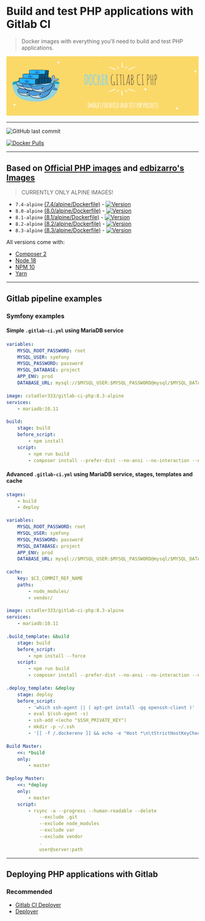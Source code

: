 # Build and test PHP applications with Gitlab CI

> Docker images with everything you'll need to build and test PHP applications.

![Logo](https://raw.githubusercontent.com/cstadler333/gitlab-ci-php/master/gitlab-ci-php.png)

---

![GitHub last commit](https://img.shields.io/github/last-commit/cstadler333/gitlab-ci-php.svg?style=for-the-badge&logo=git)

[![Docker Pulls](https://img.shields.io/docker/pulls/cstadler333/gitlab-ci-php.svg?style=for-the-badge&logo=docker)](https://hub.docker.com/r/cstadler333/gitlab-ci-php/)

---

## Based on [Official PHP images](https://hub.docker.com/_/php/) and [edbizarro's Images](https://github.com/edbizarro/gitlab-ci-pipeline-php)

> CURRENTLY ONLY ALPINE IMAGES!

- `7.4-alpine` [(7.4/alpine/Dockerfile)](https://github.com/cstadler333/gitlab-ci-php/blob/master/php/7.4/alpine/Dockerfile) - [![Version](https://img.shields.io/docker/v/cstadler333/gitlab-ci-php/7.4-alpine?style=for-the-badge&logo=docker)](https://hub.docker.com/r/cstadler333/gitlab-ci-php/tags?name=7.4-alpine)
- `8.0-alpine` [(8.0/alpine/Dockerfile)](https://github.com/cstadler333/gitlab-ci-php/blob/master/php/8.0/alpine/Dockerfile) - [![Version](https://img.shields.io/docker/v/cstadler333/gitlab-ci-php/8.0-alpine?style=for-the-badge&logo=docker)](https://hub.docker.com/r/cstadler333/gitlab-ci-php/tags?name=8.0-alpine)
- `8.1-alpine` [(8.1/alpine/Dockerfile)](https://github.com/cstadler333/gitlab-ci-php/blob/master/php/8.1/alpine/Dockerfile) - [![Version](https://img.shields.io/docker/v/cstadler333/gitlab-ci-php/8.1-alpine?style=for-the-badge&logo=docker)](https://hub.docker.com/r/cstadler333/gitlab-ci-php/tags?name=8.1-alpine)
- `8.2-alpine` [(8.2/alpine/Dockerfile)](https://github.com/cstadler333/gitlab-ci-php/blob/master/php/8.2/alpine/Dockerfile) - [![Version](https://img.shields.io/docker/v/cstadler333/gitlab-ci-php/8.2-alpine?style=for-the-badge&logo=docker)](https://hub.docker.com/r/cstadler333/gitlab-ci-php/tags?name=8.2-alpine)
- `8.3-alpine` [(8.3/alpine/Dockerfile)](https://github.com/cstadler333/gitlab-ci-php/blob/master/php/8.3/alpine/Dockerfile) - [![Version](https://img.shields.io/docker/v/cstadler333/gitlab-ci-php/8.3-alpine?style=for-the-badge&logo=docker)](https://hub.docker.com/r/cstadler333/gitlab-ci-php/tags?name=8.3-alpine)

All versions come with:

- [Composer 2](https://getcomposer.org/)
- [Node 18](https://nodejs.org/en/)
- [NPM 10](https://www.npmjs.com/)
- [Yarn](https://yarnpkg.com)

---

## Gitlab pipeline examples

### Symfony examples

#### Simple `.gitlab-ci.yml` using MariaDB service

```yaml
variables:
    MYSQL_ROOT_PASSWORD: root
    MYSQL_USER: symfony
    MYSQL_PASSWORD: password
    MYSQL_DATABASE: project
    APP_ENV: prod
    DATABASE_URL: mysql://$MYSQL_USER:$MYSQL_PASSWORD@mysql/$MYSQL_DATABASE

image: cstadler333/gitlab-ci-php:8.3-alpine
services:
    - mariadb:10.11

build:
    stage: build
    before_script:
        - npm install
    script:
        - npm run build
        - composer install --prefer-dist --no-ansi --no-interaction --no-progress
```

#### Advanced `.gitlab-ci.yml` using MariaDB service, stages, templates and cache

```yaml
stages:
    - build
    - deploy

variables:
    MYSQL_ROOT_PASSWORD: root
    MYSQL_USER: symfony
    MYSQL_PASSWORD: password
    MYSQL_DATABASE: project
    APP_ENV: prod
    DATABASE_URL: mysql://$MYSQL_USER:$MYSQL_PASSWORD@mysql/$MYSQL_DATABASE

cache:
    key: $CI_COMMIT_REF_NAME
    paths:
        - node_modules/
        - vendor/

image: cstadler333/gitlab-ci-php:8.3-alpine
services:
    - mariadb:10.11

.build_template: &build
    stage: build
    before_script:
        - npm install --force
    script:
        - npm run build
        - composer install --prefer-dist --no-ansi --no-interaction --no-progress

.deploy_template: &deploy
    stage: deploy
    before_script:
        - 'which ssh-agent || ( apt-get install -qq openssh-client )'
        - eval $(ssh-agent -s)
        - ssh-add <(echo "$SSH_PRIVATE_KEY")
        - mkdir -p ~/.ssh
        - '[[ -f /.dockerenv ]] && echo -e "Host *\n\tStrictHostKeyChecking no\n\n" > ~/.ssh/config'

Build Master:
    <<: *build
    only:
        - master

Deploy Master:
    <<: *deploy
    only:
        - master
    script:
        - rsync -a --progress --human-readable --delete
            --exclude .git
            --exclude node_modules
            --exclude var
            --exclude vendor
            .
            user@server:path
```

---

## Deploying PHP applications with Gitlab

### Recommended

- [Gitlab CI Deployer](https://github.com/cstadler333/gitlab-ci-deployer)
- [Deployer](https://deployer.org/docs/7.x/recipe/symfony)
